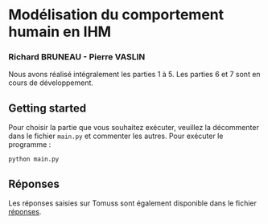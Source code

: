 # Modélisation du comportement humain en IHM

### Richard BRUNEAU - Pierre VASLIN

Nous avons réalisé intégralement les parties 1 à 5. Les parties 6 et 7 sont en cours de développement. 

## Getting started

Pour choisir la partie que vous souhaitez exécuter, veuillez la décommenter dans le fichier `main.py` et commenter les autres. Pour exécuter le programme : 
```
python main.py
````


## Réponses 

Les réponses saisies sur Tomuss sont également disponible dans le fichier [réponses](./reponse.md). 

